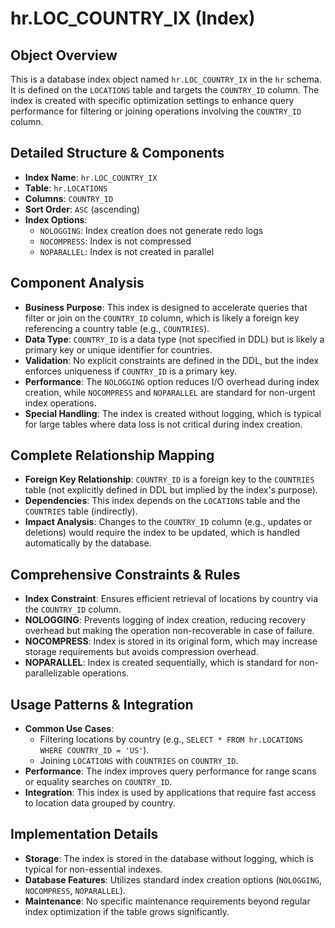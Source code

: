 # hr.LOC_COUNTRY_IX (Index)

## Object Overview
This is a database index object named `hr.LOC_COUNTRY_IX` in the `hr` schema. It is defined on the `LOCATIONS` table and targets the `COUNTRY_ID` column. The index is created with specific optimization settings to enhance query performance for filtering or joining operations involving the `COUNTRY_ID` column.

## Detailed Structure & Components
- **Index Name**: `hr.LOC_COUNTRY_IX`
- **Table**: `hr.LOCATIONS`
- **Columns**: `COUNTRY_ID`
- **Sort Order**: `ASC` (ascending)
- **Index Options**:
  - `NOLOGGING`: Index creation does not generate redo logs
  - `NOCOMPRESS`: Index is not compressed
  - `NOPARALLEL`: Index is not created in parallel

## Component Analysis
- **Business Purpose**: This index is designed to accelerate queries that filter or join on the `COUNTRY_ID` column, which is likely a foreign key referencing a country table (e.g., `COUNTRIES`).
- **Data Type**: `COUNTRY_ID` is a data type (not specified in DDL) but is likely a primary key or unique identifier for countries.
- **Validation**: No explicit constraints are defined in the DDL, but the index enforces uniqueness if `COUNTRY_ID` is a primary key.
- **Performance**: The `NOLOGGING` option reduces I/O overhead during index creation, while `NOCOMPRESS` and `NOPARALLEL` are standard for non-urgent index operations.
- **Special Handling**: The index is created without logging, which is typical for large tables where data loss is not critical during index creation.

## Complete Relationship Mapping
- **Foreign Key Relationship**: `COUNTRY_ID` is a foreign key to the `COUNTRIES` table (not explicitly defined in DDL but implied by the index's purpose).
- **Dependencies**: This index depends on the `LOCATIONS` table and the `COUNTRIES` table (indirectly).
- **Impact Analysis**: Changes to the `COUNTRY_ID` column (e.g., updates or deletions) would require the index to be updated, which is handled automatically by the database.

## Comprehensive Constraints & Rules
- **Index Constraint**: Ensures efficient retrieval of locations by country via the `COUNTRY_ID` column.
- **NOLOGGING**: Prevents logging of index creation, reducing recovery overhead but making the operation non-recoverable in case of failure.
- **NOCOMPRESS**: Index is stored in its original form, which may increase storage requirements but avoids compression overhead.
- **NOPARALLEL**: Index is created sequentially, which is standard for non-parallelizable operations.

## Usage Patterns & Integration
- **Common Use Cases**: 
  - Filtering locations by country (e.g., `SELECT * FROM hr.LOCATIONS WHERE COUNTRY_ID = 'US'`).
  - Joining `LOCATIONS` with `COUNTRIES` on `COUNTRY_ID`.
- **Performance**: The index improves query performance for range scans or equality searches on `COUNTRY_ID`.
- **Integration**: This index is used by applications that require fast access to location data grouped by country.

## Implementation Details
- **Storage**: The index is stored in the database without logging, which is typical for non-essential indexes.
- **Database Features**: Utilizes standard index creation options (`NOLOGGING`, `NOCOMPRESS`, `NOPARALLEL`).
- **Maintenance**: No specific maintenance requirements beyond regular index optimization if the table grows significantly.